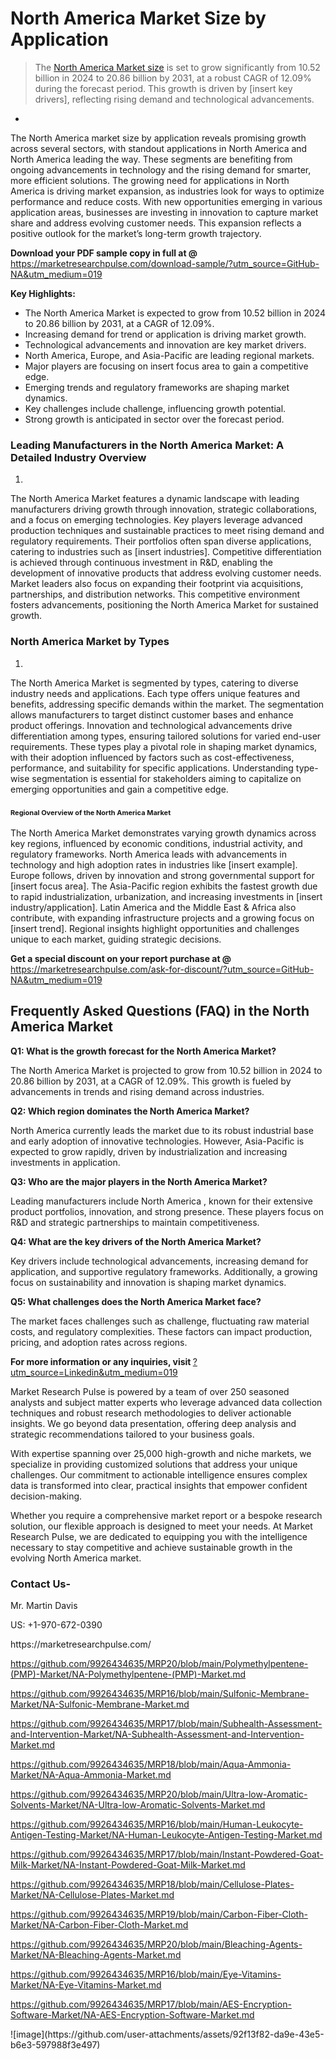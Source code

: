 <h1>North America  Market&nbsp;Size by Application</h1><blockquote><p>The <a href="https://marketresearchpulse.com/download-sample/?utm_source=GitHub-NA&amp;utm_medium=019">North America  Market size</a> is set to grow significantly from 10.52 billion in 2024 to 20.86 billion by 2031, at a robust CAGR of 12.09% during the forecast period. This growth is driven by [insert key drivers], reflecting rising demand and technological advancements.</p></blockquote><ul><li></li></ul><p>The North America  market size by application reveals promising growth across several sectors, with standout applications in North America  and North America  leading the way. These segments are benefiting from ongoing advancements in technology and the rising demand for smarter, more efficient solutions. The growing need for applications in North America  is driving market expansion, as industries look for ways to optimize performance and reduce costs. With new opportunities emerging in various application areas, businesses are investing in innovation to capture market share and address evolving customer needs. This expansion reflects a positive outlook for the market’s long-term growth trajectory.</p><p><strong>Download your PDF sample copy in full at @ </strong><a href="https://marketresearchpulse.com/download-sample/?utm_source=GitHub-NA&amp;utm_medium=019">https://marketresearchpulse.com/download-sample/?utm_source=GitHub-NA&amp;utm_medium=019</a></p><p><strong>Key Highlights: </strong></p><ul><li>The North America  Market is expected to grow from 10.52 billion in 2024 to 20.86 billion by 2031, at a CAGR of 12.09%.</li><li>Increasing demand for trend or application is driving market growth.</li><li>Technological advancements and innovation are key market drivers.</li><li>North America, Europe, and Asia-Pacific are leading regional markets.</li><li>Major players are focusing on insert focus area to gain a competitive edge.</li><li>Emerging trends and regulatory frameworks are shaping market dynamics.</li><li>Key challenges include challenge, influencing growth potential.</li><li>Strong growth is anticipated in sector over the forecast period.</li></ul><h3>Leading Manufacturers in the North America  Market: A Detailed Industry Overview</h3><ol><li></li></ol><div class="flex max-w-full flex-col flex-grow"><div class="min-h-8 text-message flex w-full flex-col items-end gap-2 whitespace-normal break-words [.text-message+&amp;]:mt-5" dir="auto" data-message-author-role="assistant" data-message-id="fd8432e4-4910-450d-b182-61b7bfb0a01f" data-message-model-slug="gpt-4o"><div class="flex w-full flex-col gap-1 empty:hidden first:pt-[3px]"><div class="markdown prose w-full break-words dark:prose-invert light"><p>The North America  Market features a dynamic landscape with leading manufacturers driving growth through innovation, strategic collaborations, and a focus on emerging technologies. Key players leverage advanced production techniques and sustainable practices to meet rising demand and regulatory requirements. Their portfolios often span diverse applications, catering to industries such as [insert industries]. Competitive differentiation is achieved through continuous investment in R&amp;D, enabling the development of innovative products that address evolving customer needs. Market leaders also focus on expanding their footprint via acquisitions, partnerships, and distribution networks. This competitive environment fosters advancements, positioning the North America  Market for sustained growth.</p></div></div></div></div><h3>North America  Market by Types</h3><ol><li></li></ol><div class="flex max-w-full flex-col flex-grow"><div class="min-h-8 text-message flex w-full flex-col items-end gap-2 whitespace-normal break-words [.text-message+&amp;]:mt-5" dir="auto" data-message-author-role="assistant" data-message-id="084470be-0bb7-4664-bddf-5156b4f41249" data-message-model-slug="gpt-4o-mini"><div class="flex w-full flex-col gap-1 empty:hidden first:pt-[3px]"><div class="markdown prose w-full break-words dark:prose-invert light"><p>The North America  Market is segmented by types, catering to diverse industry needs and applications. Each type offers unique features and benefits, addressing specific demands within the market. The segmentation allows manufacturers to target distinct customer bases and enhance product offerings. Innovation and technological advancements drive differentiation among types, ensuring tailored solutions for varied end-user requirements. These types play a pivotal role in shaping market dynamics, with their adoption influenced by factors such as cost-effectiveness, performance, and suitability for specific applications. Understanding type-wise segmentation is essential for stakeholders aiming to capitalize on emerging opportunities and gain a competitive edge.</p></div></div></div></div><h3><span style="font-size: 11px;">Regional Overview of the North America  Market</span></h3><div class="flex max-w-full flex-col flex-grow"><div class="min-h-8 text-message flex w-full flex-col items-end gap-2 whitespace-normal break-words [.text-message+&amp;]:mt-5" dir="auto" data-message-author-role="assistant" data-message-id="e9038762-ce64-4e30-91c9-9bd413514231" data-message-model-slug="gpt-4o-mini"><div class="flex w-full flex-col gap-1 empty:hidden first:pt-[3px]"><div class="markdown prose w-full break-words dark:prose-invert light"><p>The North America  Market demonstrates varying growth dynamics across key regions, influenced by economic conditions, industrial activity, and regulatory frameworks. North America leads with advancements in technology and high adoption rates in industries like [insert example]. Europe follows, driven by innovation and strong governmental support for [insert focus area]. The Asia-Pacific region exhibits the fastest growth due to rapid industrialization, urbanization, and increasing investments in [insert industry/application]. Latin America and the Middle East &amp; Africa also contribute, with expanding infrastructure projects and a growing focus on [insert trend]. Regional insights highlight opportunities and challenges unique to each market, guiding strategic decisions.</p></div></div></div></div><p><strong>Get a special discount on your report purchase at @ </strong><a href="https://marketresearchpulse.com/ask-for-discount/?utm_source=GitHub-NA&amp;utm_medium=019">https://marketresearchpulse.com/ask-for-discount/?utm_source=GitHub-NA&amp;utm_medium=019</a></p><h2>Frequently Asked Questions (FAQ) in the North America  Market</h2><p><strong>Q1: What is the growth forecast for the North America  Market?</strong></p><p>The North America  Market is projected to grow from 10.52 billion in 2024 to 20.86 billion by 2031, at a CAGR of 12.09%. This growth is fueled by advancements in trends and rising demand across industries.</p><p><strong>Q2: Which region dominates the North America  Market?</strong></p><p>North America currently leads the market due to its robust industrial base and early adoption of innovative technologies. However, Asia-Pacific is expected to grow rapidly, driven by industrialization and increasing investments in application.</p><p><strong>Q3: Who are the major players in the North America  Market?</strong></p><p>Leading manufacturers include North America , known for their extensive product portfolios, innovation, and strong presence. These players focus on R&amp;D and strategic partnerships to maintain competitiveness.</p><p><strong>Q4: What are the key drivers of the North America  Market?</strong></p><p>Key drivers include technological advancements, increasing demand for application, and supportive regulatory frameworks. Additionally, a growing focus on sustainability and innovation is shaping market dynamics.</p><p><strong>Q5: What challenges does the North America  Market face?</strong></p><p>The market faces challenges such as challenge, fluctuating raw material costs, and regulatory complexities. These factors can impact production, pricing, and adoption rates across regions.</p><p><strong>For more information or any inquiries, visit&nbsp;</strong><a href="?utm_source=Linkedin&utm_medium=019">?utm_source=Linkedin&utm_medium=019</a></p><p>Market Research Pulse is powered by a team of over 250 seasoned analysts and subject matter experts who leverage advanced data collection techniques and robust research methodologies to deliver actionable insights. We go beyond data presentation, offering deep analysis and strategic recommendations tailored to your business goals.</p><p>With expertise spanning over 25,000 high-growth and niche markets, we specialize in providing customized solutions that address your unique challenges. Our commitment to actionable intelligence ensures complex data is transformed into clear, practical insights that empower confident decision-making.</p><p>Whether you require a comprehensive market report or a bespoke research solution, our flexible approach is designed to meet your needs. At Market Research Pulse, we are dedicated to equipping you with the intelligence necessary to stay competitive and achieve sustainable growth in the evolving North America  market.</p><h3><strong>Contact Us-</strong></h3><p>Mr. Martin Davis</p><p>US: +1-970-672-0390</p><p>https://marketresearchpulse.com/</p><p><a href="https://github.com/9926434635/MRP20/blob/main/Polymethylpentene-(PMP)-Market/NA-Polymethylpentene-(PMP)-Market.md">https://github.com/9926434635/MRP20/blob/main/Polymethylpentene-(PMP)-Market/NA-Polymethylpentene-(PMP)-Market.md</a></p><p><a href="https://github.com/9926434635/MRP16/blob/main/Sulfonic-Membrane-Market/NA-Sulfonic-Membrane-Market.md">https://github.com/9926434635/MRP16/blob/main/Sulfonic-Membrane-Market/NA-Sulfonic-Membrane-Market.md</a></p><p><a href="https://github.com/9926434635/MRP17/blob/main/Subhealth-Assessment-and-Intervention-Market/NA-Subhealth-Assessment-and-Intervention-Market.md">https://github.com/9926434635/MRP17/blob/main/Subhealth-Assessment-and-Intervention-Market/NA-Subhealth-Assessment-and-Intervention-Market.md</a></p><p><a href="https://github.com/9926434635/MRP18/blob/main/Aqua-Ammonia-Market/NA-Aqua-Ammonia-Market.md">https://github.com/9926434635/MRP18/blob/main/Aqua-Ammonia-Market/NA-Aqua-Ammonia-Market.md</a></p><p><a href="https://github.com/9926434635/MRP20/blob/main/Ultra-low-Aromatic-Solvents-Market/NA-Ultra-low-Aromatic-Solvents-Market.md">https://github.com/9926434635/MRP20/blob/main/Ultra-low-Aromatic-Solvents-Market/NA-Ultra-low-Aromatic-Solvents-Market.md</a></p><p><a href="https://github.com/9926434635/MRP16/blob/main/Human-Leukocyte-Antigen-Testing-Market/NA-Human-Leukocyte-Antigen-Testing-Market.md">https://github.com/9926434635/MRP16/blob/main/Human-Leukocyte-Antigen-Testing-Market/NA-Human-Leukocyte-Antigen-Testing-Market.md</a></p><p><a href="https://github.com/9926434635/MRP17/blob/main/Instant-Powdered-Goat-Milk-Market/NA-Instant-Powdered-Goat-Milk-Market.md">https://github.com/9926434635/MRP17/blob/main/Instant-Powdered-Goat-Milk-Market/NA-Instant-Powdered-Goat-Milk-Market.md</a></p><p><a href="https://github.com/9926434635/MRP18/blob/main/Cellulose-Plates-Market/NA-Cellulose-Plates-Market.md">https://github.com/9926434635/MRP18/blob/main/Cellulose-Plates-Market/NA-Cellulose-Plates-Market.md</a></p><p><a href="https://github.com/9926434635/MRP19/blob/main/Carbon-Fiber-Cloth-Market/NA-Carbon-Fiber-Cloth-Market.md">https://github.com/9926434635/MRP19/blob/main/Carbon-Fiber-Cloth-Market/NA-Carbon-Fiber-Cloth-Market.md</a></p><p><a href="https://github.com/9926434635/MRP20/blob/main/Bleaching-Agents-Market/NA-Bleaching-Agents-Market.md">https://github.com/9926434635/MRP20/blob/main/Bleaching-Agents-Market/NA-Bleaching-Agents-Market.md</a></p><p><a href="https://github.com/9926434635/MRP16/blob/main/Eye-Vitamins-Market/NA-Eye-Vitamins-Market.md">https://github.com/9926434635/MRP16/blob/main/Eye-Vitamins-Market/NA-Eye-Vitamins-Market.md</a></p><p><a href="https://github.com/9926434635/MRP17/blob/main/AES-Encryption-Software-Market/NA-AES-Encryption-Software-Market.md">https://github.com/9926434635/MRP17/blob/main/AES-Encryption-Software-Market/NA-AES-Encryption-Software-Market.md</a></p>
![image](https://github.com/user-attachments/assets/92f13f82-da9e-43e5-b6e3-597988f3e497)
